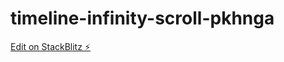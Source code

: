 # timeline-infinity-scroll-pkhnga

[Edit on StackBlitz ⚡️](https://stackblitz.com/edit/timeline-infinity-scroll-pkhnga)